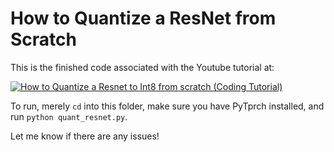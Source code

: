 # How to Quantize a ResNet from Scratch

This is the finished code associated with the Youtube tutorial at: 

[![How to Quantize a Resnet to Int8 from scratch (Coding Tutorial)](https://ytcards.demolab.com/?id=-nIF6brEKjQ&title=How+to+Quantize+a+Resnet+to+Int8+from+scratch+(Coding+Tutorial)&lang=en&timestamp=1706473016&background_color=%230d1117&title_color=%23ffffff&stats_color=%23dedede&max_title_lines=1&width=250&border_radius=5 "How to Quantize a Resnet to Int8 from scratch (Coding Tutorial)")](https://www.youtube.com/watch?v=8dLSVrnuBXM)

To run, merely `cd` into this folder, make sure you have PyTprch installed, and run `python quant_resnet.py`. 

Let me know if there are any issues!

